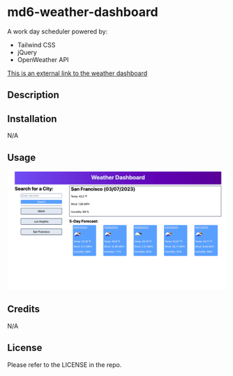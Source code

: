 # md6-weather-dashboard

A work day scheduler powered by:
- Tailwind CSS
- jQuery
- OpenWeather API

[This is an external link to the weather dashboard](https://rhodemc.github.io/md6-weather-dashboard/)

## Description

<!-- I was motivated to create a work day scheduler because I feel work is optimized when the day is pre-planned.

Using this work day scheduler allows for quick saving of to-dos in hour time-blocks. It's a great resource for people who have trouble organizing their workflow.

When using this work day scheduler, you'll find responsive save buttons, a clock that displays accurate date and time when refreshed and color highlights based on that time. -->

## Installation

N/A

## Usage

<!-- To enjoy this site, type in your to-do items into each time block and click the save button. Each block will show a color depending on the time: grey if already passed, red if in the present hour and green if scheduled in the future. Your to-do items will save even if the page is refreshed. -->

![Weather Dashboard Homepage](assets/images/weather-dashboard.png)

## Credits

N/A

## License

Please refer to the LICENSE in the repo.